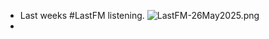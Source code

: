 - Last weeks #LastFM listening.
  ![LastFM-26May2025.png](../assets/LastFM-26May2025_1748228763380_0.png)
-